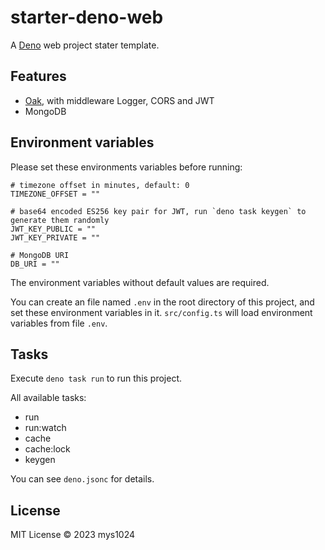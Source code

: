 # starter-deno-web

A [Deno](https://deno.land/) web project stater template.

## Features

- [Oak](https://oakserver.github.io/oak/), with middleware Logger, CORS and JWT
- MongoDB

## Environment variables

Please set these environments variables  before running:

```shell
# timezone offset in minutes, default: 0
TIMEZONE_OFFSET = ""

# base64 encoded ES256 key pair for JWT, run `deno task keygen` to generate them randomly
JWT_KEY_PUBLIC = ""
JWT_KEY_PRIVATE = ""

# MongoDB URI
DB_URI = ""
```

The environment variables without default values are required.

You can create an file named `.env` in the root directory of this project, and set these environment variables in it. `src/config.ts` will load environment variables from file `.env`.

## Tasks

Execute `deno task run` to run this project.

All available tasks:

- run
- run:watch
- cache
- cache:lock
- keygen

You can see `deno.jsonc` for details.

## License

MIT License © 2023 mys1024
